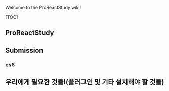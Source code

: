 Welcome to the ProReactStudy wiki!

[TOC]

## ProReactStudy
## Submission
### es6
## 우리에게 필요한 것들!(플러그인 및 기타 설치해야 할 것들)